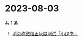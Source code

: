 # 2023-08-03

共 1 条

<!-- BEGIN -->
<!-- 最后更新时间 Thu Aug 03 2023 11:11:22 GMT+0800 (China Standard Time) -->

1. [消息称微信正灰度测试「小绿书」](https://www.zhihu.com/search?q=消息称微信正灰度测试「小绿书」)

<!-- END -->
